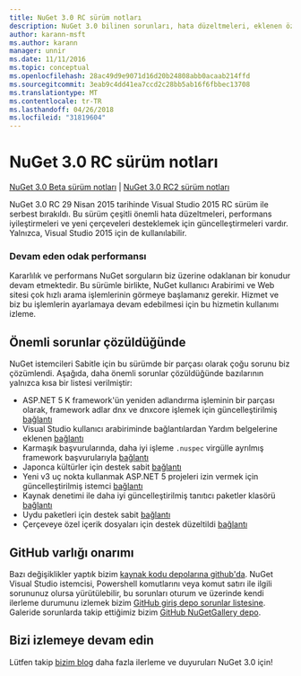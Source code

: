 ```yaml
---
title: NuGet 3.0 RC sürüm notları
description: NuGet 3.0 bilinen sorunları, hata düzeltmeleri, eklenen özellikleri ve dcr dahil olmak üzere RC sürüm notları.
author: karann-msft
ms.author: karann
manager: unnir
ms.date: 11/11/2016
ms.topic: conceptual
ms.openlocfilehash: 28ac49d9e9071d16d20b24808abb0acaab214ffd
ms.sourcegitcommit: 3eab9c4dd41ea7ccd2c28bb5ab16f6fbbec13708
ms.translationtype: MT
ms.contentlocale: tr-TR
ms.lasthandoff: 04/26/2018
ms.locfileid: "31819604"
---
```

# <a name="nuget-30-rc-release-notes"></a>NuGet 3.0 RC sürüm notları

[NuGet 3.0 Beta sürüm notları](../release-notes/nuget-3.0-beta.md) | [NuGet 3.0 RC2 sürüm notları](../release-notes/nuget-3.0-RC2.md)

NuGet 3.0 RC 29 Nisan 2015 tarihinde Visual Studio 2015 RC sürüm ile serbest bırakıldı. Bu sürüm çeşitli önemli hata düzeltmeleri, performans iyileştirmeleri ve yeni çerçeveleri desteklemek için güncelleştirmeleri vardır.  Yalnızca, Visual Studio 2015 için de kullanılabilir.

### <a name="continued-focus-on-performance"></a>Devam eden odak performansı

Kararlılık ve performans NuGet sorguların biz üzerine odaklanan bir konudur devam etmektedir.  Bu sürümle birlikte, NuGet kullanıcı Arabirimi ve Web sitesi çok hızlı arama işlemlerinin görmeye başlamanız gerekir.  Hizmet ve biz bu işlemlerin ayarlamaya devam edebilmesi için bu hizmetin kullanımı izleme.

## <a name="significant-issues-resolved"></a>Önemli sorunlar çözüldüğünde

NuGet istemcileri Sabitle için bu sürümde bir parçası olarak çoğu sorunu biz çözümlendi.  Aşağıda, daha önemli sorunlar çözüldüğünde bazılarının yalnızca kısa bir listesi verilmiştir:

* ASP.NET 5 K framework'ün yeniden adlandırma işleminin bir parçası olarak, framework adlar dnx ve dnxcore işlemek için güncelleştirilmiş [bağlantı](https://github.com/NuGet/Home/issues/215)
* Visual Studio kullanıcı arabiriminde bağlantılardan Yardım belgelerine eklenen [bağlantı](https://github.com/NuGet/Home/issues/232)
* Karmaşık başvurularında, daha iyi işleme `.nuspec` virgülle ayrılmış framework başvurularıyla [bağlantı](https://github.com/NuGet/Home/issues/276)
* Japonca kültürler için destek sabit [bağlantı](https://github.com/NuGet/Home/issues/253)
* Yeni v3 uç nokta kullanmak ASP.NET 5 projeleri izin vermek için güncelleştirilmiş istemci [bağlantı](https://github.com/NuGet/Home/issues/219)
* Kaynak denetimi ile daha iyi güncelleştirilmiş tanıtıcı paketler klasörü [bağlantı](https://github.com/NuGet/Home/issues/56)
* Uydu paketleri için destek sabit [bağlantı](https://github.com/NuGet/Home/issues/17)
* Çerçeveye özel içerik dosyaları için destek düzeltildi [bağlantı](https://github.com/NuGet/Home/issues/18)

## <a name="github-presence-overhaul"></a>GitHub varlığı onarımı

Bazı değişiklikler yaptık bizim [kaynak kodu depolarına github'da](http://github.com/nuget/home).  NuGet Visual Studio istemcisi, Powershell komutlarını veya komut satırı ile ilgili sorununuz olursa yürütülebilir, bu sorunları oturum ve üzerinde kendi ilerleme durumunu izlemek bizim [GitHub giriş depo sorunlar listesine](http://github.com/nuget/home/issues).  Galeride sorunlarda takip ettiğimiz bizim [GitHub NuGetGallery depo](http://github.com/nuget/NuGetGallery/issues).


## <a name="stay-tuned"></a>Bizi izlemeye devam edin

Lütfen takip [bizim blog](http://blog.nuget.org) daha fazla ilerleme ve duyuruları NuGet 3.0 için!